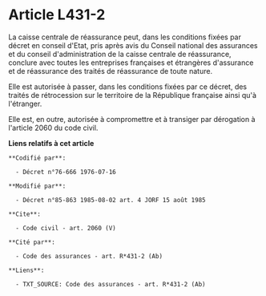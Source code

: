 # Article L431-2

La caisse centrale de réassurance peut, dans les conditions fixées par décret en conseil d'Etat, pris après avis du Conseil
national des assurances et du conseil d'administration de la caisse centrale de réassurance, conclure avec toutes les
entreprises françaises et étrangères d'assurance et de réassurance des traités de réassurance de toute nature.

Elle est autorisée à passer, dans les conditions fixées par ce décret, des traités de rétrocession sur le territoire de la
République française ainsi qu'à l'étranger.

Elle est, en outre, autorisée à compromettre et à transiger par dérogation à l'article 2060 du code civil.

**Liens relatifs à cet article**

	**Codifié par**:

	  - Décret n°76-666 1976-07-16

	**Modifié par**:

	  - Décret n°85-863 1985-08-02 art. 4 JORF 15 août 1985

	**Cite**:

	  - Code civil - art. 2060 (V)

	**Cité par**:

	  - Code des assurances - art. R*431-2 (Ab)

	**Liens**:

	  - TXT_SOURCE: Code des assurances - art. R*431-2 (Ab)
